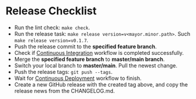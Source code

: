 # Release Checklist

- Run the lint check: `make check`.
- Run the release task: `make release version=v<mayor.minor.path>`. Such `make release version=v0.1.7`.
- Push the release commit to the **specified feature branch**.
- Check if [Continuous Integration](https://github.com/azzamsa/azzamsa/actions/workflows/ci.yml) workflow is completed successfully.
- Merge the **specified feature branch** to **master/main branch**.
- Switch your local branch to **master/main**. Pull the newest change.
- Push the release tags: `git push --tags`.
- Wait for [Continuous Deployment](https://github.com/azzamsa/azzamsa/actions/workflows/cd.yml) workflow to finish.
- Create a new GitHub release with the created tag above, and copy the release news from the CHANGELOG.md.
